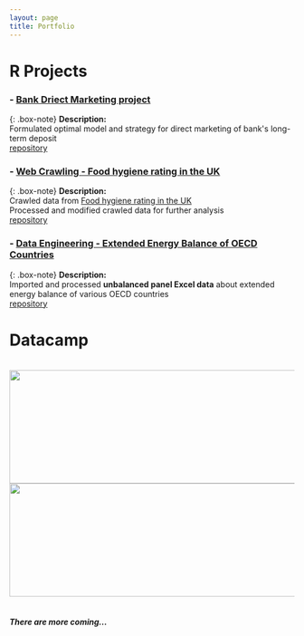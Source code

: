 ```yaml
---
layout: page
title: Portfolio
---
```


# R Projects

### - [Bank Driect Marketing project](https://sakjung.github.io/bank/)

{: .box-note}
**Description:**
<br />Formulated optimal model and strategy for direct marketing of bank's long-term deposit
<br />[repository](https://github.com/sakjung/bank.git)

### - [Web Crawling - Food hygiene rating in the UK](https://sakjung.github.io/food-hygiene-rating)

{: .box-note}
**Description:**
<br />Crawled data from [Food hygiene rating in the UK](https://data.food.gov.uk/catalog/datasets/38dd8d6a-5ab1-4f50-b753-ab33288e3200)
<br />Processed and modified crawled data for further analysis
<br />[repository](https://github.com/sakjung/food-hygiene-rating.git)

### - [Data Engineering - Extended Energy Balance of OECD Countries](https://sakjung.github.io/extended-energy-balance-oecd/)

{: .box-note}
**Description:**
<br />Imported and processed **unbalanced panel Excel data** about extended energy balance of various OECD countries 
<br />[repository](https://github.com/sakjung/extended-energy-balance-oecd.git)


# Datacamp
<br />[<img src="https://www.datacamp.com/datacamp.png" width = "600" height = "200"/>](https://www.datacamp.com/profile/ssangyu123)
<br />[<img src="https://vectorlogoseek.com/wp-content/uploads/2019/05/datacamp-vector-logo.png" width = "600" height = "200"/>](https://www.datacamp.com/profile/jungseoksung)  
<br />  

##### There are more coming...



